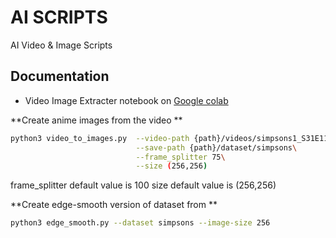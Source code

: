 # AI SCRIPTS

AI Video & Image Scripts

## Documentation

- Video Image Extracter notebook on [Google colab](https://colab.research.google.com/drive/1h7W_rwBdg1f6re_8nvqlow6p72YLiea2?usp=sharing)


**Create anime images from the video **

```bash
python3 video_to_images.py  --video-path {path}/videos/simpsons1_S31E11.mp4\
                            --save-path {path}/dataset/simpsons\
                            --frame_splitter 75\
                            --size (256,256)
```

frame_splitter default value is 100
size default value is (256,256)


**Create edge-smooth version of dataset from **

```bash
python3 edge_smooth.py --dataset simpsons --image-size 256
```

